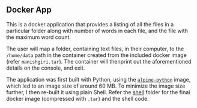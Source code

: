 ## Docker App

This is a docker application that provides a listing of all the files in a particular folder along with number of words in each file, and the file with the maximum word count.

The user will map a folder, containing text files, in their computer, to the `/home/data` path in the container created from the included docker image (refer `manishgiri.tar`). The container will thenprint out the aforementioned details on the console, and exit.

The application was first built with Python, using the [`alpine-python`](https://github.com/jfloff/alpine-python) image, which led to an image size of around 60 MB. To minimize the image size further, I then re-built it using plain Shell. Refer the [shell](./shell) folder for the final docker image (compressed with `.tar`) and the shell code.  
